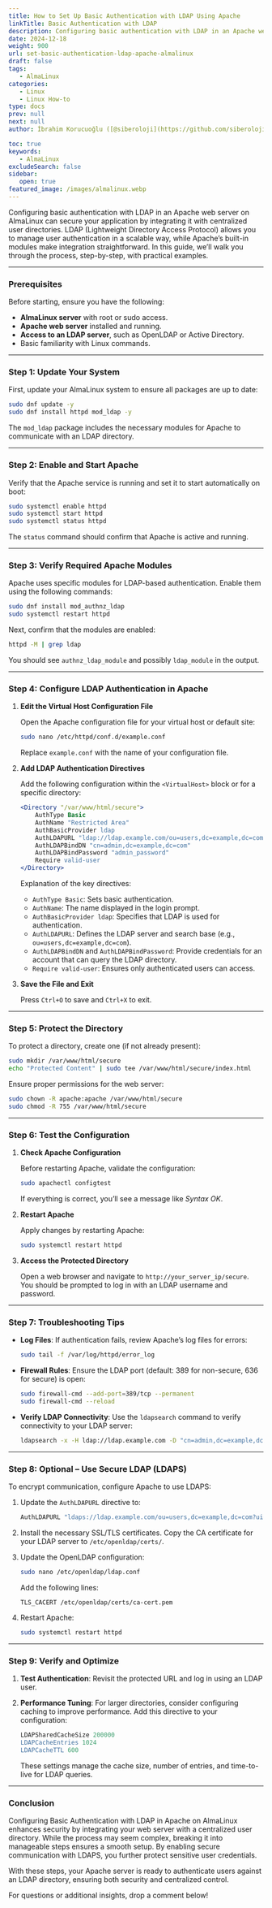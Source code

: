 ```yaml
---
title: How to Set Up Basic Authentication with LDAP Using Apache
linkTitle: Basic Authentication with LDAP
description: Configuring basic authentication with LDAP in an Apache web server on AlmaLinux can secure your application by integrating it with centralized user directories.
date: 2024-12-18
weight: 900
url: set-basic-authentication-ldap-apache-almalinux
draft: false
tags:
   - AlmaLinux
categories:
   - Linux
   - Linux How-to
type: docs
prev: null
next: null
author: İbrahim Korucuoğlu ([@siberoloji](https://github.com/siberoloji))

toc: true
keywords:
   - AlmaLinux
excludeSearch: false
sidebar:
   open: true
featured_image: /images/almalinux.webp
---
```

Configuring basic authentication with LDAP in an Apache web server on AlmaLinux can secure your application by integrating it with centralized user directories. LDAP (Lightweight Directory Access Protocol) allows you to manage user authentication in a scalable way, while Apache’s built-in modules make integration straightforward. In this guide, we’ll walk you through the process, step-by-step, with practical examples.

---

### Prerequisites

Before starting, ensure you have the following:

- **AlmaLinux server** with root or sudo access.
- **Apache web server** installed and running.
- **Access to an LDAP server**, such as OpenLDAP or Active Directory.
- Basic familiarity with Linux commands.

---

### Step 1: Update Your System

First, update your AlmaLinux system to ensure all packages are up to date:

```bash
sudo dnf update -y
sudo dnf install httpd mod_ldap -y
```

The `mod_ldap` package includes the necessary modules for Apache to communicate with an LDAP directory.

---

### Step 2: Enable and Start Apache

Verify that the Apache service is running and set it to start automatically on boot:

```bash
sudo systemctl enable httpd
sudo systemctl start httpd
sudo systemctl status httpd
```

The `status` command should confirm that Apache is active and running.

---

### Step 3: Verify Required Apache Modules

Apache uses specific modules for LDAP-based authentication. Enable them using the following commands:

```bash
sudo dnf install mod_authnz_ldap
sudo systemctl restart httpd
```

Next, confirm that the modules are enabled:

```bash
httpd -M | grep ldap
```

You should see `authnz_ldap_module` and possibly `ldap_module` in the output.

---

### Step 4: Configure LDAP Authentication in Apache

1. **Edit the Virtual Host Configuration File**

   Open the Apache configuration file for your virtual host or default site:

   ```bash
   sudo nano /etc/httpd/conf.d/example.conf
   ```

   Replace `example.conf` with the name of your configuration file.

2. **Add LDAP Authentication Directives**

   Add the following configuration within the `<VirtualHost>` block or for a specific directory:

   ```apache
   <Directory "/var/www/html/secure">
       AuthType Basic
       AuthName "Restricted Area"
       AuthBasicProvider ldap
       AuthLDAPURL "ldap://ldap.example.com/ou=users,dc=example,dc=com?uid?sub?(objectClass=person)"
       AuthLDAPBindDN "cn=admin,dc=example,dc=com"
       AuthLDAPBindPassword "admin_password"
       Require valid-user
   </Directory>
   ```

   Explanation of the key directives:

   - `AuthType Basic`: Sets basic authentication.
   - `AuthName`: The name displayed in the login prompt.
   - `AuthBasicProvider ldap`: Specifies that LDAP is used for authentication.
   - `AuthLDAPURL`: Defines the LDAP server and search base (e.g., `ou=users,dc=example,dc=com`).
   - `AuthLDAPBindDN` and `AuthLDAPBindPassword`: Provide credentials for an account that can query the LDAP directory.
   - `Require valid-user`: Ensures only authenticated users can access.

3. **Save the File and Exit**

   Press `Ctrl+O` to save and `Ctrl+X` to exit.

---

### Step 5: Protect the Directory

To protect a directory, create one (if not already present):

```bash
sudo mkdir /var/www/html/secure
echo "Protected Content" | sudo tee /var/www/html/secure/index.html
```

Ensure proper permissions for the web server:

```bash
sudo chown -R apache:apache /var/www/html/secure
sudo chmod -R 755 /var/www/html/secure
```

---

### Step 6: Test the Configuration

1. **Check Apache Configuration**

   Before restarting Apache, validate the configuration:

   ```bash
   sudo apachectl configtest
   ```

   If everything is correct, you’ll see a message like *Syntax OK*.

2. **Restart Apache**

   Apply changes by restarting Apache:

   ```bash
   sudo systemctl restart httpd
   ```

3. **Access the Protected Directory**

   Open a web browser and navigate to `http://your_server_ip/secure`. You should be prompted to log in with an LDAP username and password.

---

### Step 7: Troubleshooting Tips

- **Log Files**: If authentication fails, review Apache’s log files for errors:

  ```bash
  sudo tail -f /var/log/httpd/error_log
  ```

- **Firewall Rules**: Ensure the LDAP port (default: 389 for non-secure, 636 for secure) is open:

  ```bash
  sudo firewall-cmd --add-port=389/tcp --permanent
  sudo firewall-cmd --reload
  ```

- **Verify LDAP Connectivity**: Use the `ldapsearch` command to verify connectivity to your LDAP server:

  ```bash
  ldapsearch -x -H ldap://ldap.example.com -D "cn=admin,dc=example,dc=com" -w admin_password -b "ou=users,dc=example,dc=com"
  ```

---

### Step 8: Optional – Use Secure LDAP (LDAPS)

To encrypt communication, configure Apache to use LDAPS:

1. Update the `AuthLDAPURL` directive to:

   ```apache
   AuthLDAPURL "ldaps://ldap.example.com/ou=users,dc=example,dc=com?uid?sub?(objectClass=person)"
   ```

2. Install the necessary SSL/TLS certificates. Copy the CA certificate for your LDAP server to `/etc/openldap/certs/`.

3. Update the OpenLDAP configuration:

   ```bash
   sudo nano /etc/openldap/ldap.conf
   ```

   Add the following lines:

   ```plaintext
   TLS_CACERT /etc/openldap/certs/ca-cert.pem
   ```

4. Restart Apache:

   ```bash
   sudo systemctl restart httpd
   ```

---

### Step 9: Verify and Optimize

1. **Test Authentication**: Revisit the protected URL and log in using an LDAP user.
2. **Performance Tuning**: For larger directories, consider configuring caching to improve performance. Add this directive to your configuration:

   ```apache
   LDAPSharedCacheSize 200000
   LDAPCacheEntries 1024
   LDAPCacheTTL 600
   ```

   These settings manage the cache size, number of entries, and time-to-live for LDAP queries.

---

### Conclusion

Configuring Basic Authentication with LDAP in Apache on AlmaLinux enhances security by integrating your web server with a centralized user directory. While the process may seem complex, breaking it into manageable steps ensures a smooth setup. By enabling secure communication with LDAPS, you further protect sensitive user credentials.

With these steps, your Apache server is ready to authenticate users against an LDAP directory, ensuring both security and centralized control.

For questions or additional insights, drop a comment below!
